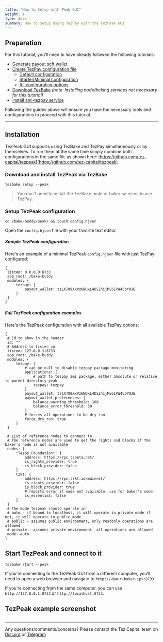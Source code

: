 ```yaml
---
title: "How to Setup with Peak GUI"
weight: 1
type: docs
summary: How to Setup Using TezPay with the TezPeak GUI
---
```


## Preparation

For this tutorial, you'll need to have already followed the following tutorials:
* [Generate payout soft wallet](/tezpay/tutorials/how-to-setup/#preparation-step-3---payout-wallet-optional)
* [Create TezPay configuration file](https://docs.tez.capital/tezpay/tutorials/how-to-setup/#setup-step-1a-configuration-file-simple)
  + [Default configuration](https://docs.tez.capital/tezpay/configuration/examples/default/)
  + [Starter/Minimal configuration](https://docs.tez.capital/tezpay/configuration/examples/starter/)
  + [All configuration options](https://docs.tez.capital/tezpay/configuration/examples/sample/)
* [Download TezBake](/tezbake/tutorials/how-to-bake/#download-and-copy-tezbake) _(note: Installing node/baking services not necessary for this tutorial)_
* [Install ami-tezpay service](https://github.com/tez-capital/ami-tezpay)

Following the guides above will ensure you have the necessary tools and configurations to proceed with this tutorial.

---

## Installation

TezPeak GUI supports using TezBake and TezPay simultaneously or by themselves. To run them at the same time simply combine both configurations in the same file as shown here: [https://github.com/tez-capital/tezpeak](https://github.com/tez-capital/tezpeak)

### Download and install TezPeak via TezBake

   ```
   tezbake setup --peak
   ```

> You don't need to install the TezBake node or baker services to use TezPay.

### Setup TezPeak configuration

   ```
   cd /bake-buddy/peak/ && touch config.hjson
   ```

Open the `config.hjson` file with your favorite text editor. 

##### Sample TezPeak configuration

Here's an example of a minimal TezPeak `config.hjson` file with just TezPay configured:

   ```
{
    listen: 0.0.0.0:8733
    app_root: /bake-buddy
    modules: {
        tezpay: {
            payout_wallet: tz1X7U9XxVz6NDxL4DSZhijME61PW45bYUJE
        }
    }
}
   ```

##### Full TezPeak configuration examples

Here's the TezPeak configuration with all available TezPay options:

   ```
{
	# Id to show in the header
    id: ""
	# Address to listen on
    listen: 127.0.0.1:8733
    app_root: /bake-buddy
    modules: {
        tezpay: {
			# can be null to disable tezpay package monitoring
            applications: {
				# path to tezpay ami package, either absolute or relative to parent directory peak
                tezpay: tezpay
            }
            payout_wallet: tz1X7U9XxVz6NDxL4DSZhijME61PW45bYUJE
            payout_wallet_preferences: {
                balance_warning_threshold: 100
                balance_error_threshold: 50
            }
			# forces all operations to be dry run
            force_dry_run: true
        }
    }
	
	# List of reference nodes to connect to
	# The reference nodes are used to get the rights and blocks if the baker's node is not available
    nodes: {
        "Tezos Foundation": {
            address: https://rpc.tzbeta.net/
            is_rights_provider: true
            is_block_provider: false
        }
        tzkt: {
            address: https://rpc.tzkt.io/mainnet/
            is_rights_provider: false
            is_block_provider: true
	        # reports error if node not available, use for baker's node
            is_essential: false
        }
    }
	# The mode tezpeak should operate in
	# auto - if bound to localhost, it will operate in private mode if not, it will operate in public mode
	# public - assumes public environment, only readonly operations are allowed
	# private - assumes private environment, all operations are allowed
    mode: auto
}
   ```

## Start TezPeak and connect to it

   ```
   tezbake start --peak
   ```

If you're connecting to the TezPeak GUI from a different computer, you'll need to open a web browser and navigate to `http://<your-baker-ip>:8733`. 

If you're connecting from the same computer, you can use `http://127.0.0.1:8733` or `http://localhost:8733`.

## TezPeak example screenshot

![<TezPeak example screenshot>](/tezbake/tutorial/tezpeakexample.png) 

---

Any questions/comments/concerns? Please contact the Tez Capital team on
[Discord](https://discord.gg/cVGMA4MaNM) or [Telegram](https://t.me/tezcapital) 